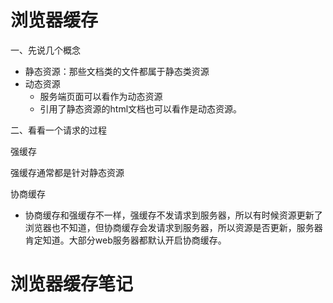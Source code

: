 # 浏览器缓存

一、先说几个概念

* 静态资源：那些文档类的文件都属于静态类资源
* 动态资源
  * 服务端页面可以看作为动态资源
  * 引用了静态资源的html文档也可以看作是动态资源。





二、看看一个请求的过程



强缓存

强缓存通常都是针对静态资源











协商缓存

* 协商缓存和强缓存不一样，强缓存不发请求到服务器，所以有时候资源更新了浏览器也不知道，但协商缓存会发请求到服务器，所以资源是否更新，服务器肯定知道。大部分web服务器都默认开启协商缓存。















































# 浏览器缓存笔记























